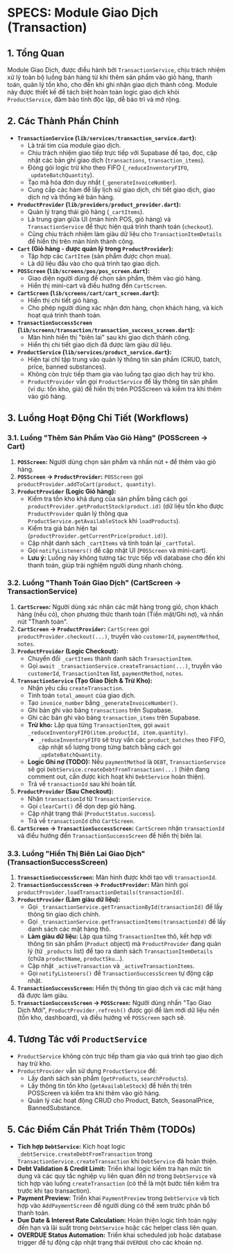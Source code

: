 # SPECS: Module Giao Dịch (Transaction)

## 1. Tổng Quan

Module Giao Dịch, được điều hành bởi `TransactionService`, chịu trách nhiệm xử lý toàn bộ luồng bán hàng từ khi thêm sản phẩm vào giỏ hàng, thanh toán, quản lý tồn kho, cho đến khi ghi nhận giao dịch thành công. Module này được thiết kế để tách biệt hoàn toàn logic giao dịch khỏi `ProductService`, đảm bảo tính độc lập, dễ bảo trì và mở rộng.

## 2. Các Thành Phần Chính

-   **`TransactionService` (`lib/services/transaction_service.dart`):**
    -   Là trái tim của module giao dịch.
    -   Chịu trách nhiệm giao tiếp trực tiếp với Supabase để tạo, đọc, cập nhật các bản ghi giao dịch (`transactions`, `transaction_items`).
    -   Đóng gói logic trừ kho theo FIFO (`_reduceInventoryFIFO`, `_updateBatchQuantity`).
    -   Tạo mã hóa đơn duy nhất (`_generateInvoiceNumber`).
    -   Cung cấp các hàm để lấy lịch sử giao dịch, chi tiết giao dịch, giao dịch nợ và thống kê bán hàng.
-   **`ProductProvider` (`lib/providers/product_provider.dart`):**
    -   Quản lý trạng thái giỏ hàng (`_cartItems`).
    -   Là trung gian giữa UI (màn hình POS, giỏ hàng) và `TransactionService` để thực hiện quá trình thanh toán (`checkout`).
    -   Cũng chịu trách nhiệm làm giàu dữ liệu cho `TransactionItemDetails` để hiển thị trên màn hình thành công.
-   **`Cart` (Giỏ hàng - được quản lý trong `ProductProvider`):**
    -   Tập hợp các `CartItem` (sản phẩm được chọn mua).
    -   Là dữ liệu đầu vào cho quá trình tạo giao dịch.
-   **`POSScreen` (`lib/screens/pos/pos_screen.dart`):**
    -   Giao diện người dùng để chọn sản phẩm, thêm vào giỏ hàng.
    -   Hiển thị mini-cart và điều hướng đến `CartScreen`.
-   **`CartScreen` (`lib/screens/cart/cart_screen.dart`):**
    -   Hiển thị chi tiết giỏ hàng.
    -   Cho phép người dùng xác nhận đơn hàng, chọn khách hàng, và kích hoạt quá trình thanh toán.
-   **`TransactionSuccessScreen` (`lib/screens/transaction/transaction_success_screen.dart`):**
    -   Màn hình hiển thị "biên lai" sau khi giao dịch thành công.
    -   Hiển thị chi tiết giao dịch đã được làm giàu dữ liệu.
-   **`ProductService` (`lib/services/product_service.dart`):**
    -   Hiện tại chỉ tập trung vào quản lý thông tin sản phẩm (CRUD, batch, price, banned substances).
    -   Không còn trực tiếp tham gia vào luồng tạo giao dịch hay trừ kho.
    -   `ProductProvider` vẫn gọi `ProductService` để lấy thông tin sản phẩm (ví dụ: tồn kho, giá) để hiển thị trên POSScreen và kiểm tra khi thêm vào giỏ hàng.

## 3. Luồng Hoạt Động Chi Tiết (Workflows)

### 3.1. Luồng "Thêm Sản Phẩm Vào Giỏ Hàng" (POSScreen -> Cart)

1.  **`POSScreen`:** Người dùng chọn sản phẩm và nhấn nút `+` để thêm vào giỏ hàng.
2.  **`POSScreen` -> `ProductProvider`:** `POSScreen` gọi `productProvider.addToCart(product, quantity)`.
3.  **`ProductProvider` (Logic Giỏ hàng):**
    *   Kiểm tra tồn kho khả dụng của sản phẩm bằng cách gọi `productProvider.getProductStock(product.id)` (dữ liệu tồn kho được `ProductProvider` quản lý thông qua `ProductService.getAvailableStock` khi `loadProducts`).
    *   Kiểm tra giá bán hiện tại (`productProvider.getCurrentPrice(product.id)`).
    *   Cập nhật danh sách `_cartItems` và tính toán lại `_cartTotal`.
    *   Gọi `notifyListeners()` để cập nhật UI (`POSScreen` và mini-cart).
    *   **Lưu ý:** Luồng này không tương tác trực tiếp với database cho đến khi thanh toán, giúp trải nghiệm người dùng nhanh chóng.

### 3.2. Luồng "Thanh Toán Giao Dịch" (CartScreen -> TransactionService)

1.  **`CartScreen`:** Người dùng xác nhận các mặt hàng trong giỏ, chọn khách hàng (nếu có), chọn phương thức thanh toán (Tiền mặt/Ghi nợ), và nhấn nút "Thanh toán".
2.  **`CartScreen` -> `ProductProvider`:** `CartScreen` gọi `productProvider.checkout(...)`, truyền vào `customerId`, `paymentMethod`, `notes`.
3.  **`ProductProvider` (Logic Checkout):**
    *   Chuyển đổi `_cartItems` thành danh sách `TransactionItem`.
    *   Gọi `await _transactionService.createTransaction(...)`, truyền vào `customerId`, `TransactionItem` list, `paymentMethod`, `notes`.
4.  **`TransactionService` (Tạo Giao Dịch & Trừ Kho):**
    *   Nhận yêu cầu `createTransaction`.
    *   Tính toán `total_amount` của giao dịch.
    *   Tạo `invoice_number` bằng `_generateInvoiceNumber()`.
    *   Ghi bản ghi vào bảng `transactions` trên Supabase.
    *   Ghi các bản ghi vào bảng `transaction_items` trên Supabase.
    *   **Trừ kho:** Lặp qua từng `TransactionItem`, gọi `await _reduceInventoryFIFO(item.productId, item.quantity)`.
        *   `_reduceInventoryFIFO` sẽ truy vấn các `product_batches` theo FIFO, cập nhật số lượng trong từng batch bằng cách gọi `_updateBatchQuantity`.
    *   **Logic Ghi nợ (TODO):** Nếu `paymentMethod` là `DEBT`, `TransactionService` sẽ gọi `DebtService.createDebtFromTransaction(...)` (hiện đang comment out, cần được kích hoạt khi `DebtService` hoàn thiện).
    *   Trả về `transactionId` sau khi hoàn tất.
5.  **`ProductProvider` (Sau Checkout):**
    *   Nhận `transactionId` từ `TransactionService`.
    *   Gọi `clearCart()` để dọn dẹp giỏ hàng.
    *   Cập nhật trạng thái (`ProductStatus.success`).
    *   Trả về `transactionId` cho `CartScreen`.
6.  **`CartScreen` -> `TransactionSuccessScreen`:** `CartScreen` nhận `transactionId` và điều hướng đến `TransactionSuccessScreen` để hiển thị biên lai.

### 3.3. Luồng "Hiển Thị Biên Lai Giao Dịch" (TransactionSuccessScreen)

1.  **`TransactionSuccessScreen`:** Màn hình được khởi tạo với `transactionId`.
2.  **`TransactionSuccessScreen` -> `ProductProvider`:** Màn hình gọi `productProvider.loadTransactionDetails(transactionId)`.
3.  **`ProductProvider` (Làm giàu dữ liệu):**
    *   Gọi `_transactionService.getTransactionById(transactionId)` để lấy thông tin giao dịch chính.
    *   Gọi `_transactionService.getTransactionItems(transactionId)` để lấy danh sách các mặt hàng thô.
    *   **Làm giàu dữ liệu:** Lặp qua từng `TransactionItem` thô, kết hợp với thông tin sản phẩm (`Product` object) mà `ProductProvider` đang quản lý (từ `_products` list) để tạo ra danh sách `TransactionItemDetails` (chứa `productName`, `productSku`...).
    *   Cập nhật `_activeTransaction` và `_activeTransactionItems`.
    *   Gọi `notifyListeners()` để `TransactionSuccessScreen` tự động cập nhật.
4.  **`TransactionSuccessScreen`:** Hiển thị thông tin giao dịch và các mặt hàng đã được làm giàu.
5.  **`TransactionSuccessScreen` -> `POSScreen`:** Người dùng nhấn "Tạo Giao Dịch Mới", `ProductProvider.refresh()` được gọi để làm mới dữ liệu nền (tồn kho, dashboard), và điều hướng về `POSScreen` sạch sẽ.

## 4. Tương Tác với `ProductService`

-   `ProductService` không còn trực tiếp tham gia vào quá trình tạo giao dịch hay trừ kho.
-   `ProductProvider` vẫn sử dụng `ProductService` để:
    -   Lấy danh sách sản phẩm (`getProducts`, `searchProducts`).
    -   Lấy thông tin tồn kho (`getAvailableStock`) để hiển thị trên POSScreen và kiểm tra khi thêm vào giỏ hàng.
    -   Quản lý các hoạt động CRUD cho Product, Batch, SeasonalPrice, BannedSubstance.

## 5. Các Điểm Cần Phát Triển Thêm (TODOs)

-   **Tích hợp `DebtService`:** Kích hoạt logic `_debtService.createDebtFromTransaction` trong `TransactionService.createTransaction` khi `DebtService` đã hoàn thiện.
-   **Debt Validation & Credit Limit:** Triển khai logic kiểm tra hạn mức tín dụng và các quy tắc nghiệp vụ liên quan đến nợ trong `DebtService` và tích hợp vào luồng `createTransaction` (có thể là một bước tiền kiểm tra trước khi tạo transaction).
-   **Payment Preview:** Triển khai `PaymentPreview` trong `DebtService` và tích hợp vào `AddPaymentScreen` để người dùng có thể xem trước phân bổ thanh toán.
-   **Due Date & Interest Rate Calculation:** Hoàn thiện logic tính toán ngày đến hạn và lãi suất trong `DebtService` hoặc các helper class liên quan.
-   **OVERDUE Status Automation:** Triển khai scheduled job hoặc database trigger để tự động cập nhật trạng thái `OVERDUE` cho các khoản nợ.
